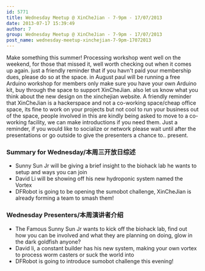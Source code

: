 ```yaml
---
id: 5771
title: Wednesday Meetup @ XinCheJian - 7-9pm - 17/07/2013
date: 2013-07-17 15:39:49
author: 7
group: Wednesday Meetup @ XinCheJian - 7-9pm - 17/07/2013
post_name: wednesday-meetup-xinchejian-7-9pm-17072013
---
```


Make something this summer! Processing workshop went well on the weekend, for those that missed it, well worth checking out when it comes up again. just a friendly reminder that if you havn't paid your membership dues, please do so at the space. in August paul will be running a free Arduino workshop for members only make sure you have your own Arduino kit, buy through the space to support XinCheJian. also let us know what you think about the new design on the xinchejian website. A friendly reminder that XinCheJian is a hackerspace and not a co-working space/cheap office space, its fine to work on your projects but not cool to run your business out of the space, people involved in this are kindly being asked to move to a co-working facility, we can make introductions if you need them. Just a reminder, if you would like to socialize or network please wait until after the presentations or go outside to give the presenters a chance to.. present.

### **Summary for Wednesday/本周三开放日综述**

* Sunny Sun Jr will be giving a brief insight to the biohack lab he wants to setup and ways you can join
* David Li will be showing off his new hydroponic system named the Vortex
* DFRobot is going to be opening the sumobot challenge, XinCheJian is already forming a team to smash them!

### **Wednesday Presenters/本周演讲者介绍**

* The Famous Sunny Sun Jr wants to kick off the biohack lab, find out how you can be involved and what they are planning on doing, glow in the dark goldfish anyone?
* David li, a constant builder has his new system, making your own vortex to process worm casters or suck the world into
* DFRobot is going to introduce sumobot challenge this evening!